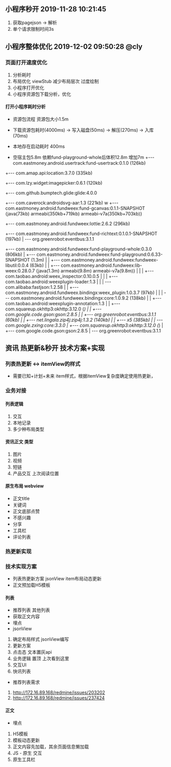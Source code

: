 ## 小程序秒开 2019-11-28 10:21:45

1. 获取pagejson -> 解析
2. 单个请求限制时间3s

## 小程序整体优化 2019-12-02 09:50:28 @cly

### 页面打开速度优化

1. 分析耗时
2. 布局优化 viewStub 减少布局层次 过度绘制
3. 小程序打开优化 
4. 小程序资源包下载分析，优化

#### 打开小程序耗时分析
- 资源包流程 资源包大小1.5m
- 下载资源包耗时(4000ms) -> 写入磁盘(50ms) -> 解压(270ms) ->  入库(70ms) 
- 本地存在启动耗时 400ms

- 空宿主包5.8m  依赖fund-playground-whole后体积12.8m  增加7m
+--- com.eastmoney.android.usertrack:fund-usertrack:0.1.0 (126kb)

+--- com.amap.api:location:3.7.0 (335kb)

+--- com.lzy.widget:imagepicker:0.6.1 (120kb)

+--- com.github.bumptech.glide:glide:4.0.0 

+--- com.caverock:androidsvg-aar:1.3 (221kb)
w
+--- com.eastmoney.android.fundweex:fund-gcanvas:0.1.1-SNAPSHOT {java(73kb) armeabi(350kb+719kb) armeabi-v7a(350kb+703kb)}

+--- com.eastmoney.android.fundweex:lottie:2.6.2 (296kb)

+--- com.eastmoney.android.fundweex:fund-richtext:0.1.0.1-SNAPSHOT (197kb)
|    \--- org.greenrobot:eventbus:3.1.1

+--- com.eastmoney.android.fundweex:fund-playground-whole:0.3.0 (806kb)
|    +--- com.eastmoney.android.fundweex:fund-playground:0.6.33-SNAPSHOT (1.3m)
|    |    +--- com.eastmoney.android.fundweex:fundweex-libutil:0.0.4 (63kb)
|    |    +--- com.eastmoney.android.fundweex:lib-weex:0.28.0.7 {java(1.3m) armeabi(9.8m) armeabi-v7a(9.8m)}
|    |    |    +--- com.taobao.android:weex_inspector:0.10.0.5
|    |    |    +--- com.taobao.android:weexplugin-loader:1.3
|    |    |    \--- com.alibaba:fastjson:1.2.58
|    |    +--- com.eastmoney.android.fundweex.bindingx:weex_plugin:1.0.3.7 (97kb)
|    |    |    \--- com.eastmoney.android.fundweex.bindingx:core:1.0.9.2 (138kb)
|    |    +--- com.taobao.android:weexplugin-annotation:1.3
|    |    +--- com.squareup.okhttp3:okhttp:3.12.0 (*)
|    |    +--- com.google.code.gson:gson:2.8.5
|    |    +--- org.greenrobot:eventbus:3.1.1 (60kb)
|    |    +--- net.lingala.zip4j:zip4j:1.3.2 (140kb)
|    |    +--- x5 (385kb)
|    |    \--- com.google.zxing:core:3.3.0
|    +--- com.squareup.okhttp3:okhttp:3.12.0 (*)
|    +--- com.google.code.gson:gson:2.8.5
|    \--- org.greenrobot:eventbus:3.1.1


## 资讯 热更新&秒开 技术方案+实现

### 列表热更新 <-> itemView的样式

- 需要已知+计划+未来 item样式，根据itemView复杂度确定使用热更新，

### 业务对接

#### 列表逻辑

 1. 交互
 2. 本地记录
 3. 多少种布局类型

#### 资讯正文 类型 

 1. 图片
 2. 视频
 3. 短链
 4. 产品交互 上次阅读位置
 
#### 原生布局 webview

 - 正文title
 - 关键词
 - 正文底部点赞
 - 不感兴趣
 - 分享
 - 工具栏
 - 评论列表

### 热更新实现

### 技术实现方案

- 列表热更新方案 jsonView item布局动态更新
- 正文预加载H5模板

#### 列表

- 推荐列表 其他列表
- 获取正文内容
- 埋点
- jsonView
1. 确定布局样式 jsonView编写
2. 更新方案
3. 点击态 文本置灰api
4. 业务逻辑 置顶 上次看到这里
5. 交互UI
6. 快讯列表

- 推荐列表需求
1. http://172.16.89.168/redmine/issues/203202
2. http://172.16.89.168/redmine/issues/237424


#### 正文

- 埋点

1. H5模板
2. 模板动态更新
2. 正文内容先加载，其余页面信息懒加载
3. JS - 原生 交互
4. 原生工具栏








